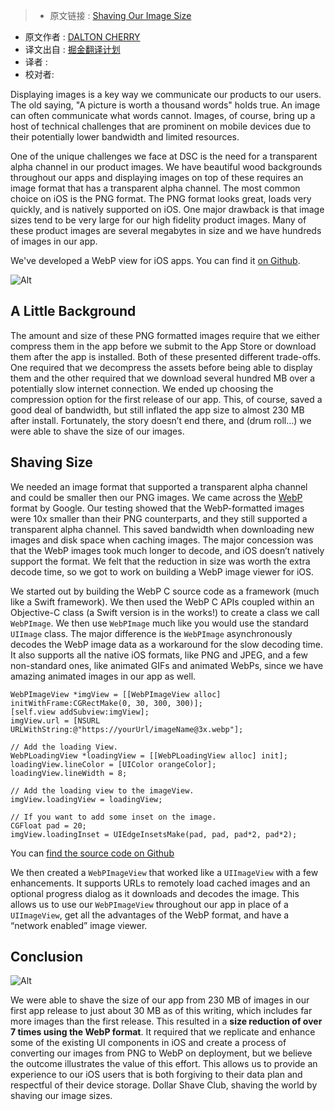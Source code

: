 >* 原文链接 : [Shaving Our Image Size](http://engineering.dollarshaveclub.com/shaving-our-image-size/?utm_campaign=iOS%2BDev%2BWeekly&utm_medium=email&utm_source=iOS_Dev_Weekly_Issue_247)
* 原文作者 : [DALTON CHERRY](https://github.com/daltoniam)
* 译文出自 : [掘金翻译计划](https://github.com/xitu/gold-miner)
* 译者 : 
* 校对者:


Displaying images is a key way we communicate our products to our users. The old saying, "A picture is worth a thousand words" holds true. An image can often communicate what words cannot. Images, of course, bring up a host of technical challenges that are prominent on mobile devices due to their potentially lower bandwidth and limited resources.

One of the unique challenges we face at DSC is the need for a transparent alpha channel in our product images. We have beautiful wood backgrounds throughout our apps and displaying images on top of these requires an image format that has a transparent alpha channel. The most common choice on iOS is the PNG format. The PNG format looks great, loads very quickly, and is natively supported on iOS. One major drawback is that image sizes tend to be very large for our high fidelity product images. Many of these product images are several megabytes in size and we have hundreds of images in our app.

We've developed a WebP view for iOS apps. You can find it [on Github](https://github.com/dollarshaveclub/ImageButter).

![Alt](http://engineering.dollarshaveclub.com/assets/images/articles/2016-04-07-shaving-our-image-size/img-comp.png)

## A Little Background

The amount and size of these PNG formatted images require that we either compress them in the app before we submit to the App Store or download them after the app is installed. Both of these presented different trade-offs. One required that we decompress the assets before being able to display them and the other required that we download several hundred MB over a potentially slow internet connection. We ended up choosing the compression option for the first release of our app. This, of course, saved a good deal of bandwidth, but still inflated the app size to almost 230 MB after install. Fortunately, the story doesn’t end there, and (drum roll…) we were able to shave the size of our images.

## Shaving Size

We needed an image format that supported a transparent alpha channel and could be smaller then our PNG images. We came across the [WebP](https://developers.google.com/speed/webp) format by Google. Our testing showed that the WebP-formatted images were 10x smaller than their PNG counterparts, and they still supported a transparent alpha channel. This saved bandwidth when downloading new images and disk space when caching images. The major concession was that the WebP images took much longer to decode, and iOS doesn’t natively support the format. We felt that the reduction in size was worth the extra decode time, so we got to work on building a WebP image viewer for iOS.

We started out by building the WebP C source code as a framework (much like a Swift framework). We then used the WebP C APIs coupled within an Objective-C class (a Swift version is in the works!) to create a class we call `WebPImage`. We then use `WebPImage` much like you would use the standard `UIImage` class. The major difference is the `WebPImage` asynchronously decodes the WebP image data as a workaround for the slow decoding time. It also supports all the native iOS formats, like PNG and JPEG, and a few non-standard ones, like animated GIFs and animated WebPs, since we have amazing animated images in our app as well.

    WebPImageView *imgView = [[WebPImageView alloc] initWithFrame:CGRectMake(0, 30, 300, 300)];
    [self.view addSubview:imgView];
    imgView.url = [NSURL URLWithString:@"https://yourUrl/imageName@3x.webp"];

    // Add the loading View.
    WebPLoadingView *loadingView = [[WebPLoadingView alloc] init];
    loadingView.lineColor = [UIColor orangeColor];
    loadingView.lineWidth = 8;

    // Add the loading view to the imageView.
    imgView.loadingView = loadingView;

    // If you want to add some inset on the image.
    CGFloat pad = 20;
    imgView.loadingInset = UIEdgeInsetsMake(pad, pad, pad*2, pad*2);

You can [find the source code on Github](https://github.com/dollarshaveclub/ImageButter)

We then created a `WebPImageView` that worked like a `UIImageView` with a few enhancements. It supports URLs to remotely load cached images and an optional progress dialog as it downloads and decodes the image. This allows us to use our `WebPImageView` throughout our app in place of a `UIImageView`, get all the advantages of the WebP format, and have a “network enabled” image viewer.

## Conclusion

![Alt](http://engineering.dollarshaveclub.com/assets/images/articles/2016-04-07-shaving-our-image-size/image-size-graph.png)

We were able to shave the size of our app from 230 MB of images in our first app release to just about 30 MB as of this writing, which includes far more images than the first release. This resulted in a **size reduction of over 7 times using the WebP format**. It required that we replicate and enhance some of the existing UI components in iOS and create a process of converting our images from PNG to WebP on deployment, but we believe the outcome illustrates the value of this effort. This allows us to provide an experience to our iOS users that is both forgiving to their data plan and respectful of their device storage. Dollar Shave Club, shaving the world by shaving our image sizes.

